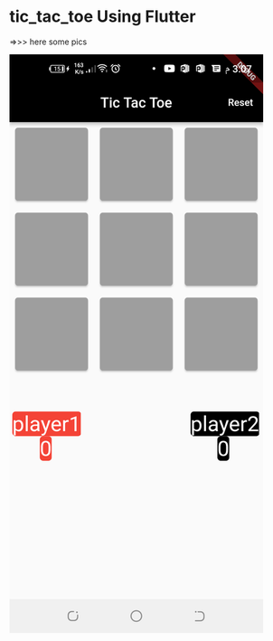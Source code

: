 # tic_tac_toe Using Flutter 
=>>> here some pics


![Alt text](Screenshot_20220221-150747.png?raw=true "Home Screan")